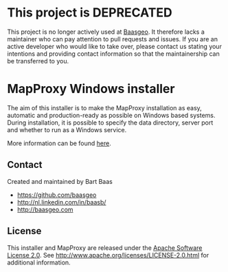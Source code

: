 # This project is DEPRECATED

This project is no longer actively used at [Baasgeo](https://www.baasgeo.com/). It therefore lacks a maintainer who can pay attention to pull requests and issues. If you are an active developer who would like to take over, please contact us stating your intentions and providing contact information so that the maintainership can be transferred to you.

# MapProxy Windows installer

The aim of this installer is to make the MapProxy installation as easy, automatic and production-ready as possible on Windows based systems. During installation, it is possible to specify the data directory, server port and whether to run as a Windows service.

More information can be found [here](http://baasgeo.github.io/mapproxywindows/).

## Contact

Created and maintained by Bart Baas

- https://github.com/baasgeo
- http://nl.linkedin.com/in/baasb/
- http://baasgeo.com

## License

This installer and MapProxy are released under the [Apache Software License 2.0](http://www.apache.org/licenses/LICENSE-2.0.html). See http://www.apache.org/licenses/LICENSE-2.0.html for additional information.
